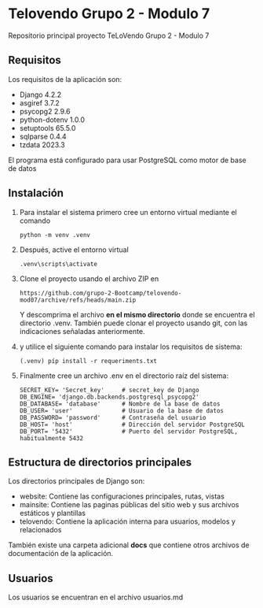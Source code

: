 # Telovendo Grupo 2 - Modulo 7
Repositorio principal proyecto TeLoVendo Grupo 2 - Modulo 7

## Requisitos

Los requisitos de la aplicación son:

- Django 4.2.2
- asgiref 3.7.2
- psycopg2 2.9.6
- python-dotenv 1.0.0
- setuptools 65.5.0
- sqlparse 0.4.4
- tzdata 2023.3

El programa está configurado para usar PostgreSQL como motor de base de datos

## Instalación

1.  Para instalar el sistema primero cree un entorno virtual mediante el comando

        python -m venv .venv

2.  Después, active el entorno virtual

        .venv\scripts\activate

3.  Clone el proyecto usando el archivo ZIP en

        https://github.com/grupo-2-Bootcamp/telovendo-mod07/archive/refs/heads/main.zip

    Y descomprima el archivo **en el mismo directorio** donde se encuentra el directorio .venv.
    También puede clonar el proyecto usando git, con las indicaciones señaladas anteriormente.

4.  y utilice el siguiente comando para instalar los requisitos de sistema:

        (.venv) píp install -r requeriments.txt

5.  Finalmente cree un archivo .env en el directorio raíz del sistema:

        SECRET_KEY= 'Secret_key'     # secret_key de Django
        DB_ENGINE= 'django.db.backends.postgresql_psycopg2'
        DB_DATABASE= 'database'      # Nombre de la base de datos
        DB_USER= 'user'              # Usuario de la base de datos
        DB_PASSWORD= 'password'      # Contraseña del usuario 
        DB_HOST= 'host'              # Dirección del servidor PostgreSQL 
        DB_PORT= '5432'              # Puerto del servidor PostgreSQL, habitualmente 5432

## Estructura de directorios principales

Los directorios principales de Django son:

- website: Contiene las configuraciones principales, rutas, vistas
- mainsite: Contiene las paginas públicas del sitio web y sus archivos estáticos y plantillas
- telovendo: Contiene la aplicación interna para usuarios, modelos y relacionados

También existe una carpeta adicional **docs** que contiene otros archivos de documentación de la aplicación.

## Usuarios

Los usuarios se encuentran en el archivo usuarios.md